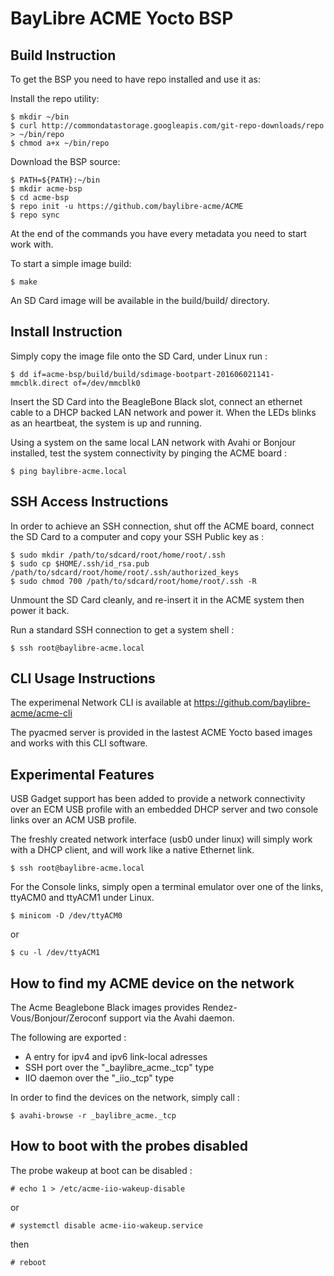 # BayLibre ACME Yocto BSP

## Build Instruction ##

To get the BSP you need to have repo installed and use it as:

Install the repo utility:
```
$ mkdir ~/bin
$ curl http://commondatastorage.googleapis.com/git-repo-downloads/repo > ~/bin/repo
$ chmod a+x ~/bin/repo
```

Download the BSP source:
```
$ PATH=${PATH}:~/bin
$ mkdir acme-bsp
$ cd acme-bsp
$ repo init -u https://github.com/baylibre-acme/ACME
$ repo sync
```

At the end of the commands you have every metadata you need to start work with.

To start a simple image build:
```
$ make
```

An SD Card image will be available in the build/build/ directory.

## Install Instruction ##

Simply copy the image file onto the SD Card, under Linux run :
```
$ dd if=acme-bsp/build/build/sdimage-bootpart-201606021141-mmcblk.direct of=/dev/mmcblk0
```

Insert the SD Card into the BeagleBone Black slot, connect an ethernet cable to a DHCP backed LAN network and power it.
When the LEDs blinks as an heartbeat, the system is up and running.

Using a system on the same local LAN network with Avahi or Bonjour installed, test the system connectivity by pinging the ACME board :
```
$ ping baylibre-acme.local
```

## SSH Access Instructions ##

In order to achieve an SSH connection, shut off the ACME board, connect the SD Card to a computer and copy your SSH Public key as :
```
$ sudo mkdir /path/to/sdcard/root/home/root/.ssh
$ sudo cp $HOME/.ssh/id_rsa.pub /path/to/sdcard/root/home/root/.ssh/authorized_keys
$ sudo chmod 700 /path/to/sdcard/root/home/root/.ssh -R
```

Unmount the SD Card cleanly, and re-insert it in the ACME system then power it back.

Run a standard SSH connection to get a system shell :
```
$ ssh root@baylibre-acme.local
```

## CLI Usage Instructions ##

The experimenal Network CLI is available at https://github.com/baylibre-acme/acme-cli

The pyacmed server is provided in the lastest ACME Yocto based images and works with this CLI software.

## Experimental Features ##

USB Gadget support has been added to provide a network connectivity over an ECM USB profile with an embedded DHCP server and two console links over an ACM USB profile.

The freshly created network interface (usb0 under linux) will simply work with a DHCP client, and will work like a native Ethernet link.

```
$ ssh root@baylibre-acme.local
```

For the Console links, simply open a terminal emulator over one of the links, ttyACM0 and ttyACM1 under Linux.

```
$ minicom -D /dev/ttyACM0
```
or
```
$ cu -l /dev/ttyACM1
```

## How to find my ACME device on the network ##

The Acme Beaglebone Black images provides Rendez-Vous/Bonjour/Zeroconf support via the Avahi daemon.

The following are exported :
 - A entry for ipv4 and ipv6 link-local adresses
 - SSH port over the "_baylibre_acme._tcp" type
 - IIO daemon over the "_iio._tcp" type
 
In order to find the devices on the network, simply call :
```
$ avahi-browse -r _baylibre_acme._tcp
```

## How to boot with the probes disabled ##

The probe wakeup at boot can be disabled :
```
# echo 1 > /etc/acme-iio-wakeup-disable
```
or
```
# systemctl disable acme-iio-wakeup.service
```
then
```
# reboot
```
